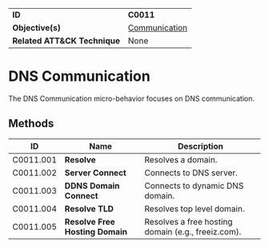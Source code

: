 |||
|---------|------------------------|
|**ID**|**C0011**|
|**Objective(s)**|[Communication](https://github.com/MBCProject/mbc-markdown/tree/master/micro-behaviors/communication)|
|**Related ATT&CK Technique**|None|


DNS Communication
=================
The DNS Communication micro-behavior focuses on DNS communication. 

Methods
-------
|ID|Name|Description|
|-----------------------------|--------|-----------------------------|
|C0011.001|**Resolve**|Resolves a domain.| 
|C0011.002|**Server Connect**|Connects to DNS server.|
|C0011.003|**DDNS Domain Connect**|Connects to dynamic DNS domain.|
|C0011.004|**Resolve TLD**|Resolves top level domain.|
|C0011.005|**Resolve Free Hosting Domain**|Resolves a free hosting domain (e.g., freeiz.com).|

